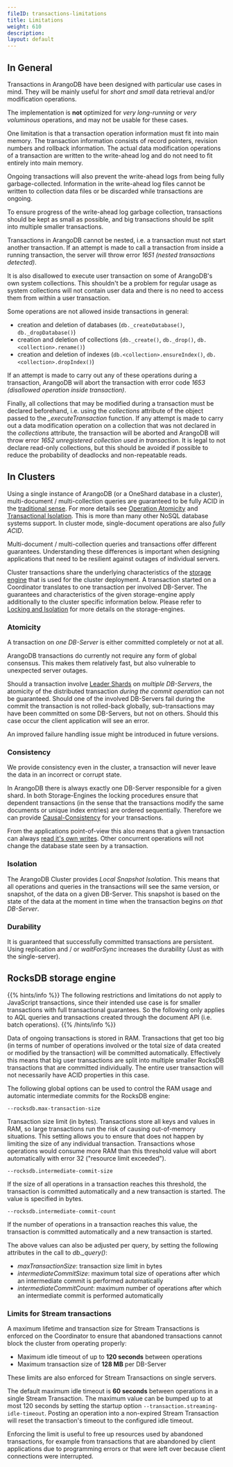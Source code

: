 ```yaml
---
fileID: transactions-limitations
title: Limitations
weight: 610
description: 
layout: default
---
```

<!-- TODO: Update for RocksDB -->

## In General

Transactions in ArangoDB have been designed with particular use cases 
in mind. They will be mainly useful for *short and small* data retrieval 
and/or modification operations.

The implementation is **not** optimized for *very long-running* or *very voluminous*
operations, and may not be usable for these cases. 

One limitation is that a transaction operation information must fit into main
memory. The transaction information consists of record pointers, revision numbers
and rollback information. The actual data modification operations of a transaction
are written to the write-ahead log and do not need to fit entirely into main
memory.

Ongoing transactions will also prevent the write-ahead logs from being fully
garbage-collected. Information in the write-ahead log files cannot be written
to collection data files or be discarded while transactions are ongoing.

To ensure progress of the write-ahead log garbage collection, transactions should 
be kept as small as possible, and big transactions should be split into multiple
smaller transactions.

Transactions in ArangoDB cannot be nested, i.e. a transaction must not start another 
transaction. If an attempt is made to call a transaction from inside a running 
transaction, the server will throw error *1651 (nested transactions detected)*.

It is also disallowed to execute user transaction on some of ArangoDB's own system
collections. This shouldn't be a problem for regular usage as system collections will
not contain user data and there is no need to access them from within a user
transaction.

Some operations are not allowed inside transactions in general:

- creation and deletion of databases (`db._createDatabase()`, `db._dropDatabase()`)
- creation and deletion of collections (`db._create()`, `db._drop()`, `db.<collection>.rename()`)
- creation and deletion of indexes (`db.<collection>.ensureIndex()`, `db.<collection>.dropIndex()`)

If an attempt is made to carry out any of these operations during a transaction,
ArangoDB will abort the transaction with error code *1653 (disallowed operation inside
transaction)*.

Finally, all collections that may be modified during a transaction must be 
declared beforehand, i.e. using the *collections* attribute of the object passed
to the *_executeTransaction* function. If any attempt is made to carry out a data
modification operation on a collection that was not declared in the *collections*
attribute, the transaction will be aborted and ArangoDB will throw error *1652
unregistered collection used in transaction*. 
It is legal to not declare read-only collections, but this should be avoided if
possible to reduce the probability of deadlocks and non-repeatable reads.

## In Clusters

Using a single instance of ArangoDB (or a OneShard database in a
cluster), multi-document / multi-collection queries are guaranteed to be
fully ACID in the
[traditional sense](https://en.wikipedia.org/wiki/ACID_(computer_science)).
For more details see
[Operation Atomicity](../modeling-data/data-modeling-operational-factors#operation-atomicity)
and
[Transactional Isolation](../modeling-data/data-modeling-operational-factors#transactional-isolation).
This is more than many other NoSQL database systems support.
In cluster mode, single-document operations are also *fully ACID*.

Multi-document / multi-collection queries and transactions offer different guarantees.
Understanding these differences is important when designing applications that need
to be resilient against outages of individual servers.

Cluster transactions share the underlying characteristics of the
[storage engine](../architecture/architecture-storage-engines) that is used for the cluster deployment.
A transaction started on a Coordinator translates to one transaction per involved DB-Server.
The guarantees and characteristics of the given storage-engine apply additionally
to the cluster specific information below.
Please refer to [Locking and Isolation](transactions-locking-and-isolation) for more details
on the storage-engines.

### Atomicity

A transaction on *one DB-Server* is either committed completely or not at all.

ArangoDB transactions do currently not require any form of global consensus. This makes
them relatively fast, but also vulnerable to unexpected server outages.

Should a transaction involve [Leader Shards](../deployment/cluster/#db-servers) 
on *multiple DB-Servers*, the atomicity of the distributed transaction *during the commit operation* can
not be guaranteed. Should one of the involved DB-Servers fail during the commit the transaction
is not rolled-back globally, sub-transactions may have been committed on some DB-Servers, but not on others.
Should this case occur the client application will see an error.

An improved failure handling issue might be introduced in future versions.

### Consistency

We provide consistency even in the cluster, a transaction will never leave the data in 
an incorrect or corrupt state. 

In ArangoDB there is always exactly one DB-Server responsible for a given shard. In both
Storage-Engines the locking procedures ensure that dependent transactions (in the sense that
the transactions modify the same documents or unique index entries) are ordered sequentially.
Therefore we can provide [Causal-Consistency](https://en.wikipedia.org/wiki/Consistency_model#Causal_consistency) 
for your transactions.

From the applications point-of-view this also means that a given transaction can always
[read it's own writes](https://en.wikipedia.org/wiki/Consistency_model#Read-your-writes_consistency).
Other concurrent operations will not change the database state seen by a transaction.

### Isolation

The ArangoDB Cluster provides *Local Snapshot Isolation*. This means that all operations 
and queries in the transactions will see the same version, or snapshot, of the data on a given
DB-Server. This snapshot is based on the state of the data at the moment in 
time when the transaction begins *on that DB-Server*.

### Durability

It is guaranteed that successfully committed transactions are persistent. Using
replication and / or *waitForSync* increases the durability (Just as with the single-server).

## RocksDB storage engine

{{% hints/info %}}
The following restrictions and limitations do not apply to JavaScript
transactions, since their intended use case is for smaller transactions
with full transactional guarantees. So the following only applies
to AQL queries and transactions created through the document API (i.e. batch operations).
{{% /hints/info %}}

Data of ongoing transactions is stored in RAM. Transactions that get too big 
(in terms of number of operations involved or the total size of data created or
modified by the transaction) will be committed automatically. Effectively this 
means that big user transactions are split into multiple smaller RocksDB 
transactions that are committed individually. The entire user transaction will 
not necessarily have ACID properties in this case.
 
The following global options can be used to control the RAM usage and automatic 
intermediate commits for the RocksDB engine: 

`--rocksdb.max-transaction-size`

Transaction size limit (in bytes). Transactions store all keys and values in
RAM, so large transactions run the risk of causing out-of-memory situations.
This setting allows you to ensure that does not happen by limiting the size of
any individual transaction. Transactions whose operations would consume more
RAM than this threshold value will abort automatically with error 32 ("resource
limit exceeded").

`--rocksdb.intermediate-commit-size`

If the size of all operations in a transaction reaches this threshold, the transaction 
is committed automatically and a new transaction is started. The value is specified in bytes.
  
`--rocksdb.intermediate-commit-count`

If the number of operations in a transaction reaches this value, the transaction is 
committed automatically and a new transaction is started.

The above values can also be adjusted per query, by setting the following
attributes in the call to *db._query()*:

- *maxTransactionSize*: transaction size limit in bytes
- *intermediateCommitSize*: maximum total size of operations after which an intermediate
  commit is performed automatically
- *intermediateCommitCount*: maximum number of operations after which an intermediate
  commit is performed automatically

### Limits for Stream transactions

A maximum lifetime and transaction size for Stream Transactions is enforced
on the Coordinator to ensure that abandoned transactions cannot block the
cluster from operating properly:

- Maximum idle timeout of up to **120 seconds** between operations
- Maximum transaction size of **128 MB** per DB-Server

These limits are also enforced for Stream Transactions on single servers.

The default maximum idle timeout is **60 seconds** between operations in a
single Stream Transaction. The maximum value can be bumped up to at most 120
seconds by setting the startup option `--transaction.streaming-idle-timeout`.
Posting an operation into a non-expired Stream Transaction will reset the
transaction's timeout to the configured idle timeout.

Enforcing the limit is useful to free up resources used by abandoned
transactions, for example from transactions that are abandoned by client
applications due to programming errors or that were left over because client
connections were interrupted.
